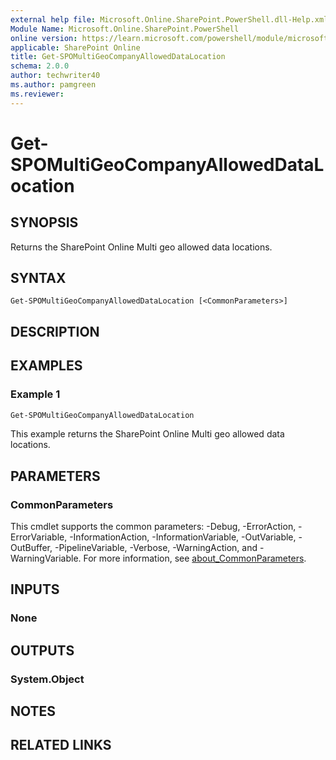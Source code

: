 ```yaml
---
external help file: Microsoft.Online.SharePoint.PowerShell.dll-Help.xml
Module Name: Microsoft.Online.SharePoint.PowerShell
online version: https://learn.microsoft.com/powershell/module/microsoft.online.sharepoint.powershell/get-spomultigeocompanyalloweddatalocation
applicable: SharePoint Online
title: Get-SPOMultiGeoCompanyAllowedDataLocation
schema: 2.0.0
author: techwriter40
ms.author: pamgreen
ms.reviewer:
---
```


# Get-SPOMultiGeoCompanyAllowedDataLocation

## SYNOPSIS

Returns the SharePoint Online Multi geo allowed data locations.

## SYNTAX

```
Get-SPOMultiGeoCompanyAllowedDataLocation [<CommonParameters>]
```

## DESCRIPTION

## EXAMPLES

### Example 1

```powershell
Get-SPOMultiGeoCompanyAllowedDataLocation
```

This example returns the SharePoint Online Multi geo allowed data locations.

## PARAMETERS

### CommonParameters

This cmdlet supports the common parameters: -Debug, -ErrorAction, -ErrorVariable, -InformationAction, -InformationVariable, -OutVariable, -OutBuffer, -PipelineVariable, -Verbose, -WarningAction, and -WarningVariable. For more information, see [about_CommonParameters](https://go.microsoft.com/fwlink/p/?LinkID=113216).

## INPUTS

### None

## OUTPUTS

### System.Object

## NOTES

## RELATED LINKS
